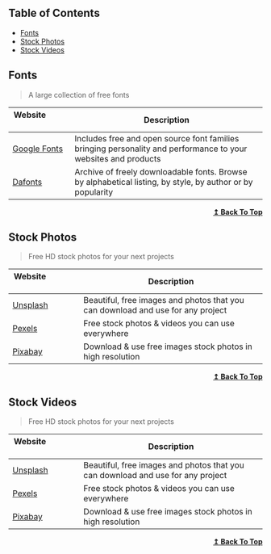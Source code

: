 ## Table of Contents

- [Fonts](#fonts)
- [Stock Photos](#stock-photos)
- [Stock Videos](#stock-videos)

## Fonts

>A large collection of free fonts

| Website&nbsp; &nbsp; &nbsp; &nbsp; &nbsp; &nbsp; &nbsp; &nbsp; &nbsp; &nbsp; &nbsp; &nbsp; &nbsp; &nbsp; | Description                                                        |
| -------------------------------------------------------------------------------------------------------- | ------------------------------------------------------------------ |
| [Google Fonts](https://www.fonts.google.com/)                                                              | Includes free and open source font families bringing personality and performance to your websites and products                    |
| [Dafonts](https://uidesigndaily.com/)                                                            | Archive of freely downloadable fonts. Browse by alphabetical listing, by style, by author or by popularity                                 |

<div align="right">
    <b><a href="#table-of-contents">↥ Back To Top</a></b>
</div>

## Stock Photos

>Free HD stock photos for your next projects

| Website&nbsp; &nbsp; &nbsp; &nbsp; &nbsp; &nbsp; &nbsp; &nbsp; &nbsp; &nbsp; &nbsp; &nbsp; &nbsp; &nbsp; | Description                                                        |
| -------------------------------------------------------------------------------------------------------- | ------------------------------------------------------------------ |
| [Unsplash](https://www.unsplash.com/)                                                              | Beautiful, free images and photos that you can download and use for any project       |
| [Pexels](https://pexels.com/)                                                            | Free stock photos & videos you can use everywhere                                 |
| [Pixabay](https://pixabay.com/)                                                           | Download & use free images stock photos in high resolution              |

<div align="right">
    <b><a href="#table-of-contents">↥ Back To Top</a></b>
</div>

## Stock Videos

>Free HD stock photos for your next projects

| Website&nbsp; &nbsp; &nbsp; &nbsp; &nbsp; &nbsp; &nbsp; &nbsp; &nbsp; &nbsp; &nbsp; &nbsp; &nbsp; &nbsp; | Description                                                        |
| -------------------------------------------------------------------------------------------------------- | ------------------------------------------------------------------ |
| [Unsplash](https://www.unsplash.com/)                                                              | Beautiful, free images and photos that you can download and use for any project       |
| [Pexels](https://pexels.com/)                                                            | Free stock photos & videos you can use everywhere                                 |
| [Pixabay](https://pixabay.com/)                                                           | Download & use free images stock photos in high resolution              |

<div align="right">
    <b><a href="#table-of-contents">↥ Back To Top</a></b>
</div>
